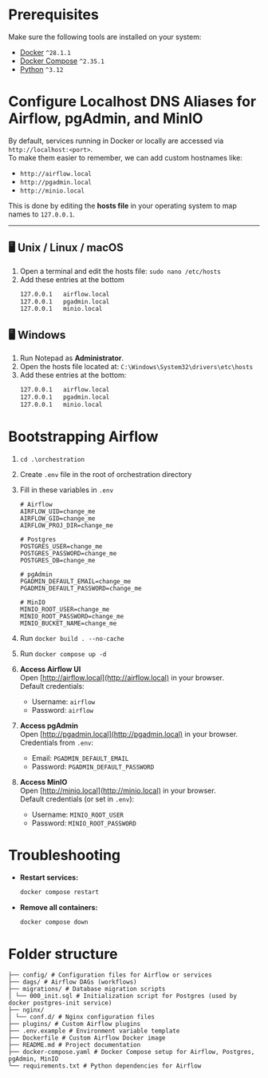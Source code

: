 # Prerequisites

Make sure the following tools are installed on your system:

- [Docker](https://docs.docker.com/get-docker/) `^28.1.1`
- [Docker Compose](https://docs.docker.com/compose/install/) `^2.35.1`
- [Python](https://www.python.org/downloads/) `^3.12`

# Configure Localhost DNS Aliases for Airflow, pgAdmin, and MinIO

By default, services running in Docker or locally are accessed via `http://localhost:<port>`.  
To make them easier to remember, we can add custom hostnames like:

- `http://airflow.local`
- `http://pgadmin.local`
- `http://minio.local`

This is done by editing the **hosts file** in your operating system to map names to `127.0.0.1`.

---

## 🖥️ Unix / Linux / macOS

1. Open a terminal and edit the hosts file: `sudo nano /etc/hosts`
2. Add these entries at the bottom
   ```bash
   127.0.0.1   airflow.local
   127.0.0.1   pgadmin.local
   127.0.0.1   minio.local

## 🖥️ Windows
1. Run Notepad as **Administrator**.
2. Open the hosts file located at: `C:\Windows\System32\drivers\etc\hosts`
3. Add these entries at the bottom:
   ```bash
   127.0.0.1   airflow.local
   127.0.0.1   pgadmin.local
   127.0.0.1   minio.local

# Bootstrapping Airflow

1. `cd .\orchestration`
2. Create `.env` file in the root of orchestration directory
3. Fill in these variables in `.env`

   ```env
   # Airflow
   AIRFLOW_UID=change_me
   AIRFLOW_GID=change_me
   AIRFLOW_PROJ_DIR=change_me
   
   # Postgres
   POSTGRES_USER=change_me
   POSTGRES_PASSWORD=change_me
   POSTGRES_DB=change_me
   
   # pgAdmin
   PGADMIN_DEFAULT_EMAIL=change_me
   PGADMIN_DEFAULT_PASSWORD=change_me
   
   # MinIO
   MINIO_ROOT_USER=change_me
   MINIO_ROOT_PASSWORD=change_me
   MINIO_BUCKET_NAME=change_me
    ```

4. Run `docker build . --no-cache`
5. Run `docker compose up -d`

6. **Access Airflow UI**  
   Open [http://airflow.local](http://airflow.local) in your browser.  
   Default credentials:
   - Username: `airflow`
   - Password: `airflow`

7. **Access pgAdmin**  
   Open [http://pgadmin.local](http://pgadmin.local) in your browser.  
   Credentials from `.env`:
   - Email: `PGADMIN_DEFAULT_EMAIL`
   - Password: `PGADMIN_DEFAULT_PASSWORD`

8. **Access MinIO**  
   Open [http://minio.local](http://minio.local) in your browser.  
   Default credentials (or set in `.env`):
   - Username: `MINIO_ROOT_USER`
   - Password: `MINIO_ROOT_PASSWORD`


# Troubleshooting

- **Restart services:**

  ```sh
  docker compose restart
  ```

- **Remove all containers:**

  ```sh
  docker compose down
  ```

# Folder structure
```
├── config/ # Configuration files for Airflow or services
├── dags/ # Airflow DAGs (workflows)
├── migrations/ # Database migration scripts
│ └── 000_init.sql # Initialization script for Postgres (used by docker postgres-init service)
├── nginx/
│ └── conf.d/ # Nginx configuration files
├── plugins/ # Custom Airflow plugins
├── .env.example # Environment variable template
├── Dockerfile # Custom Airflow Docker image
├── README.md # Project documentation
├── docker-compose.yaml # Docker Compose setup for Airflow, Postgres, pgAdmin, MinIO
└── requirements.txt # Python dependencies for Airflow
```